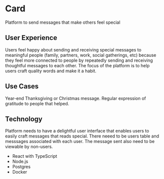 # Card
Platform to send messages that make others feel special

## User Experience
Users feel happy about sending and receiving special messages to meaningful people (family, partners, work, social gatherings, etc) because they feel more connected to people by repeatedly sending and receiving thoughtful messages to each other. The focus of the platform is to help users craft quality words and make it a habit.

## Use Cases
Year-end Thanksgiving or Christmas message. Regular expression of gratitude to people that helped.


## Technology
Platform needs to have a delightful user interface that enables users to easily craft messages that reads special. There neeed to be users table and messsages associated with each user. The message sent also need to be viewable by non-users.

* React with TypeScript
* Node.js
* Postgres
* Docker
